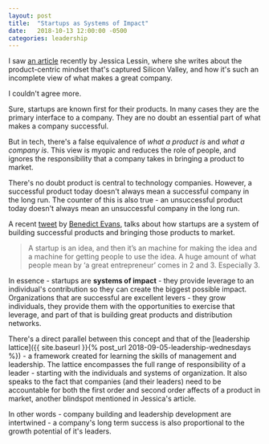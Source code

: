```yaml
---
layout: post
title:  "Startups as Systems of Impact"
date:   2018-10-13 12:00:00 -0500
categories: leadership
---
```


I saw [an article](https://www.theinformation.com/articles/why-product-doesnt-win) recently by Jessica Lessin, where she writes about the product-centric mindset that's captured Silicon Valley, and how it's such an incomplete view of what makes a great company.

I couldn't agree more.

Sure, startups are known first for their products. In many cases they are the primary interface to a company. They are no doubt an essential part of what makes a company successful.

But in tech, there's a false equivalence of _what a product is_ and _what a company is_. This view is myopic and reduces the role of people, and ignores the responsibility that a company takes in bringing a product to market. 

There's no doubt product is central to technology companies. However, a successful product today doesn't always mean a successful company in the long run. The counter of this is also true - an unsuccessful product today doesn't always mean an unsuccessful company in the long run.

A recent [tweet](https://twitter.com/benedictevans/status/1051147012547080192) by [Benedict Evans](https://twitter.com/benedictevans), talks about how startups are a system of building successful products and bringing those products to market. 

> A startup is an idea, and then it’s an machine for making the idea and a machine for getting people to use the idea. A huge amount of what people mean by ‘a great entrepreneur’ comes in 2 and 3. Especially 3.

In essence - startups are **systems of impact** - they provide leverage to an individual's contribution so they can create the biggest possible impact. Organizations that are successful are excellent levers - they grow individuals, they provide them with the opportunities to exercise that leverage, and part of that is building great products and distribution networks.

There's a direct parallel between this concept and that of the [leadership lattice]({{ site.baseurl }}{% post_url 2018-09-05-leadership-wednesdays %}) - a framework created for learning the skills of management and leadership. The lattice encompasses the full range of responsibility of a leader - starting with the individuals and systems of organization. It also speaks to the fact that companies (and their leaders) need to be accountable for both the first order and second order affects of a product in market, another blindspot mentioned in Jessica's article.

In other words - company building and leadership development are intertwined - a company's long term success is also proportional to the growth potential of it's leaders.
